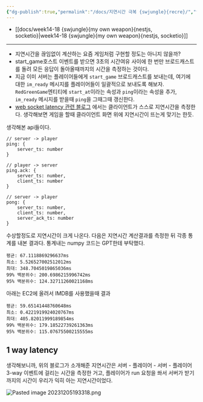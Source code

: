 ```yaml
---
{"dg-publish":true,"permalink":"/docs/지연시간 극복 {swjungle}{recre}/","title":"지연시간 극복 {swjungle}{recre}"}
---
```


- [[docs/week14-18 {swjungle}{my own weapon}{nestjs, socketio}\|week14-18 {swjungle}{my own weapon}{nestjs, socketio}]]
---
- 지연시간을 끊임없이 계산하는 요즘 게임처럼 구현할 정도는 아니지 않을까? 
- start_game호스트 이벤트를 받으면 3초의 시간여유 사이에 한 번만 브로드캐스트를 돌려 모든 응답이 돌아올때까지의 시간을 측정하는 것이다. 
- 지금 이미 서버는 플레이어들에게 `start_game` 브로드캐스트를 보내는데, 여기에 대한 `im_ready` 메시지를 플레이어들이 일괄적으로 보내도록 해보자. `RedGreenGame`엔티티에 `start_at`이라는 속성과 `ping`이라는 속성을 추가, `im_ready` 메시지를 받을때 `ping`을 그때그때 갱신한다.
- [web socket latency 관련 블로그](https://ankitbko.github.io/blog/2022/06/websocket-latency/) 에서는 클라이언트가 스스로 지연시간을 측정한다. 생각해보면 게임을 할때 클라이언트 화면 위에 지연시간이 뜨는게 맞기는 한듯. 

생각해본 api들이다.

```
// server -> player
ping: {
	server_ts: number
}

// player -> server
ping.ack: {
	server_ts: number,
	client_ts: number
}

// server -> player
pong: {
	server_ts: number,
	client_ts: number,
	server_ack_ts: number
}
```

수상할정도로 지연시간이 크게 나온다. 다음은 지연시간 계산결과를 측정한 뒤 각종 통계를 내본 결과다. 통계내는 numpy 코드는 GPT한테 부탁했다.

```
평균: 67.1118869296637ms
최소: 5.526527002512012ms
최대: 348.7045019865036ms
99% 백분위수: 200.6986215996742ms
95% 백분위수: 124.32711260021168ms
```

아래는 EC2에 올려서 IMDB를 사용했을때 결과

```
평균: 59.65141448760648ms
최소: 0.4221919924020767ms
최대: 405.82011999189854ms
99% 백분위수: 179.18522739261363ms
95% 백분위수: 115.07675500215555ms
```

## 1 way latency

생각해보니까, 위의 블로그가 소개해준 지연시간은 서버 - 플레이어 - 서버 - 플레이어 3-way 이벤트에 걸리는 시간을 측정한 거고, 플레이어가 run 요청을 쏴서 서버가 받기까지의 시간이 우리가 익히 아는 지연시간이었다.

<style> .container {font-family: sans-serif; text-align: center;} .button-wrapper button {z-index: 1;height: 40px; width: 100px; margin: 10px;padding: 5px;} .excalidraw .App-menu_top .buttonList { display: flex;} .excalidraw-wrapper { height: 800px; margin: 50px; position: relative;} :root[dir="ltr"] .excalidraw .layer-ui__wrapper .zen-mode-transition.App-menu_bottom--transition-left {transform: none;} </style><script src="https://cdn.jsdelivr.net/npm/react@17/umd/react.production.min.js"></script><script src="https://cdn.jsdelivr.net/npm/react-dom@17/umd/react-dom.production.min.js"></script><script type="text/javascript" src="https://cdn.jsdelivr.net/npm/@excalidraw/excalidraw@0/dist/excalidraw.production.min.js"></script><div id="Drawing_2023-12-05_1924.48.excalidraw.md1"></div><script>(function(){const InitialData={"type":"excalidraw","version":2,"source":"https://github.com/zsviczian/obsidian-excalidraw-plugin/releases/tag/2.7.5","elements":[{"type":"line","version":164,"versionNonce":2073722826,"isDeleted":false,"id":"zNEGRCDad08vL28_A9A91","fillStyle":"solid","strokeWidth":2,"strokeStyle":"solid","roughness":1,"opacity":100,"angle":0,"x":-483.31985478293717,"y":-306.5552137382774,"strokeColor":"#1e1e1e","backgroundColor":"transparent","width":0.4682050427290587,"height":345.4857547627121,"seed":1424925816,"groupIds":[],"frameId":null,"roundness":{"type":2},"boundElements":[],"updated":1736852108450,"link":null,"locked":false,"startBinding":null,"endBinding":null,"lastCommittedPoint":null,"startArrowhead":null,"endArrowhead":null,"points":[[0,0],[0.4682050427290587,345.4857547627121]],"index":"a0"},{"type":"line","version":307,"versionNonce":19249622,"isDeleted":false,"id":"GTRjxx9VdNQ0cnXjRgmuX","fillStyle":"solid","strokeWidth":2,"strokeStyle":"solid","roughness":1,"opacity":100,"angle":0,"x":-248.93673413970026,"y":-303.89658162273315,"strokeColor":"#1e1e1e","backgroundColor":"transparent","width":0.4682050427290587,"height":345.4857547627121,"seed":1691117688,"groupIds":[],"frameId":null,"roundness":{"type":2},"boundElements":[],"updated":1736852108450,"link":null,"locked":false,"startBinding":null,"endBinding":null,"lastCommittedPoint":null,"startArrowhead":null,"endArrowhead":null,"points":[[0,0],[0.4682050427290587,345.4857547627121]],"index":"a1"},{"type":"arrow","version":185,"versionNonce":1485567626,"isDeleted":false,"id":"IyZzRZ5JqIHER-6F1-E5O","fillStyle":"solid","strokeWidth":2,"strokeStyle":"solid","roughness":1,"opacity":100,"angle":0,"x":-481.61313351761436,"y":-251.3182438184245,"strokeColor":"#1e1e1e","backgroundColor":"transparent","width":233.8535755342385,"height":124.39070236178819,"seed":723684984,"groupIds":[],"frameId":null,"roundness":{"type":2},"boundElements":[],"updated":1736852108450,"link":null,"locked":false,"startBinding":{"elementId":"oQsazDfp","focus":-0.12354746205183939,"gap":11.210937254852581},"endBinding":{"elementId":"YBBx1kpi","focus":-1.2657004041295234,"gap":9.986454223246085},"lastCommittedPoint":null,"startArrowhead":null,"endArrowhead":"arrow","points":[[0,0],[233.8535755342385,124.39070236178819]],"index":"a2"},{"type":"arrow","version":338,"versionNonce":1060900630,"isDeleted":false,"id":"Q1f5_MFrDfsecbVQuH-OD","fillStyle":"solid","strokeWidth":2,"strokeStyle":"solid","roughness":1,"opacity":100,"angle":0,"x":-247.48046963684098,"y":-127.48971240356306,"strokeColor":"#1e1e1e","backgroundColor":"transparent","width":227.2457650999838,"height":107.1965220286319,"seed":927141384,"groupIds":[],"frameId":null,"roundness":{"type":2},"boundElements":[],"updated":1736852108450,"link":null,"locked":false,"startBinding":{"elementId":"YBBx1kpi","focus":-0.15643074380383465,"gap":9.570431259324096},"endBinding":null,"lastCommittedPoint":null,"startArrowhead":null,"endArrowhead":"arrow","points":[[0,0],[-227.2457650999838,107.1965220286319]],"index":"a3"},{"type":"line","version":117,"versionNonce":1839240522,"isDeleted":false,"id":"JYITW6TxjmCNVtP2UDMdj","fillStyle":"solid","strokeWidth":2,"strokeStyle":"dotted","roughness":1,"opacity":100,"angle":0,"x":-592.4388342491441,"y":-253.5285645472374,"strokeColor":"#1e1e1e","backgroundColor":"transparent","width":485.0308056096036,"height":0,"seed":1090284808,"groupIds":[],"frameId":null,"roundness":{"type":2},"boundElements":[],"updated":1736852108450,"link":null,"locked":false,"startBinding":null,"endBinding":null,"lastCommittedPoint":null,"startArrowhead":null,"endArrowhead":null,"points":[[0,0],[485.0308056096036,0]],"index":"a4"},{"type":"line","version":179,"versionNonce":710261846,"isDeleted":false,"id":"DEe7VA_slo0t5N57u6vFs","fillStyle":"solid","strokeWidth":2,"strokeStyle":"dotted","roughness":1,"opacity":100,"angle":0,"x":-592.4388342491441,"y":-16.274869186257604,"strokeColor":"#1e1e1e","backgroundColor":"transparent","width":485.0308056096036,"height":0,"seed":2018977144,"groupIds":[],"frameId":null,"roundness":{"type":2},"boundElements":[],"updated":1736852108450,"link":null,"locked":false,"startBinding":null,"endBinding":null,"lastCommittedPoint":null,"startArrowhead":null,"endArrowhead":null,"points":[[0,0],[485.0308056096036,0]],"index":"a5"},{"type":"line","version":143,"versionNonce":473127946,"isDeleted":false,"id":"w1A1H6Jmr-Qx-UaDfkEi5","fillStyle":"solid","strokeWidth":2,"strokeStyle":"dotted","roughness":1,"opacity":100,"angle":0,"x":-592.4388342491441,"y":-129.2532958083759,"strokeColor":"#1e1e1e","backgroundColor":"transparent","width":485.0308056096036,"height":0,"seed":2014902904,"groupIds":[],"frameId":null,"roundness":{"type":2},"boundElements":[],"updated":1736852108450,"link":null,"locked":false,"startBinding":null,"endBinding":null,"lastCommittedPoint":null,"startArrowhead":null,"endArrowhead":null,"points":[[0,0],[485.0308056096036,0]],"index":"a6"},{"type":"rectangle","version":42,"versionNonce":2017968534,"isDeleted":false,"id":"kdN1aBzew8_dx9Gk-YmmA","fillStyle":"solid","strokeWidth":2,"strokeStyle":"solid","roughness":1,"opacity":100,"angle":0,"x":-554.9750512116466,"y":-363.63112100288,"strokeColor":"#1e1e1e","backgroundColor":"transparent","width":144.94727146582846,"height":55.48984750169427,"seed":150891640,"groupIds":[],"frameId":null,"roundness":{"type":3},"boundElements":[{"type":"text","id":"0IP9IQgo"}],"updated":1736852108450,"link":null,"locked":false,"index":"a7"},{"type":"text","version":12,"versionNonce":1648315082,"isDeleted":false,"id":"0IP9IQgo","fillStyle":"solid","strokeWidth":2,"strokeStyle":"solid","roughness":1,"opacity":100,"angle":0,"x":-513.4713912184499,"y":-348.38619725203284,"strokeColor":"#1e1e1e","backgroundColor":"transparent","width":61.93995147943497,"height":25,"seed":1349131640,"groupIds":[],"frameId":null,"roundness":null,"boundElements":[],"updated":1736852108450,"link":null,"locked":false,"fontSize":20,"fontFamily":1,"text":"Player","rawText":"Player","textAlign":"center","verticalAlign":"middle","containerId":"kdN1aBzew8_dx9Gk-YmmA","originalText":"Player","lineHeight":1.25,"baseline":17,"autoResize":true,"index":"a8"},{"type":"rectangle","version":63,"versionNonce":1548164822,"isDeleted":false,"id":"ifCKKnxgmblekN3bMty24","fillStyle":"solid","strokeWidth":2,"strokeStyle":"solid","roughness":1,"opacity":100,"angle":0,"x":-322.8901688378541,"y":-363.63112100288,"strokeColor":"#1e1e1e","backgroundColor":"transparent","width":144.94727146582846,"height":55.48984750169427,"seed":1375725320,"groupIds":[],"frameId":null,"roundness":{"type":3},"boundElements":[{"type":"text","id":"jMw5hP0o"}],"updated":1736852108450,"link":null,"locked":false,"index":"a9"},{"type":"text","version":41,"versionNonce":1180656010,"isDeleted":false,"id":"jMw5hP0o","fillStyle":"solid","strokeWidth":2,"strokeStyle":"solid","roughness":1,"opacity":100,"angle":0,"x":-281.67650456713,"y":-348.38619725203284,"strokeColor":"#1e1e1e","backgroundColor":"transparent","width":62.5199429243803,"height":25,"seed":1430242312,"groupIds":[],"frameId":null,"roundness":null,"boundElements":[],"updated":1736852108450,"link":null,"locked":false,"fontSize":20,"fontFamily":1,"text":"Server","rawText":"Server","textAlign":"center","verticalAlign":"middle","containerId":"ifCKKnxgmblekN3bMty24","originalText":"Server","lineHeight":1.25,"baseline":17,"autoResize":true,"index":"aA"},{"type":"text","version":80,"versionNonce":1525208086,"isDeleted":false,"id":"oQsazDfp","fillStyle":"solid","strokeWidth":2,"strokeStyle":"solid","roughness":1,"opacity":100,"angle":0,"x":-569.6364312700994,"y":-290.34364125900885,"strokeColor":"#1e1e1e","backgroundColor":"transparent","width":77.55996704101562,"height":35,"seed":280934408,"groupIds":[],"frameId":null,"roundness":null,"boundElements":[{"id":"IyZzRZ5JqIHER-6F1-E5O","type":"arrow"}],"updated":1736852108450,"link":null,"locked":false,"fontSize":28,"fontFamily":1,"text":"start","rawText":"start","textAlign":"left","verticalAlign":"top","containerId":null,"originalText":"start","lineHeight":1.25,"baseline":24,"autoResize":true,"index":"aB"},{"type":"text","version":122,"versionNonce":1137614922,"isDeleted":false,"id":"v4iyiFIl","fillStyle":"solid","strokeWidth":2,"strokeStyle":"solid","roughness":1,"opacity":100,"angle":0,"x":-539.9001486910952,"y":-53.78696446405331,"strokeColor":"#1e1e1e","backgroundColor":"transparent","width":44.35198426246643,"height":35,"seed":19516936,"groupIds":[],"frameId":null,"roundness":null,"boundElements":[],"updated":1736852108450,"link":null,"locked":false,"fontSize":28,"fontFamily":1,"text":"end","rawText":"end","textAlign":"left","verticalAlign":"top","containerId":null,"originalText":"end","lineHeight":1.25,"baseline":24,"autoResize":true,"index":"aC"},{"type":"text","version":103,"versionNonce":505536854,"isDeleted":false,"id":"QJRnCK1C","fillStyle":"solid","strokeWidth":2,"strokeStyle":"solid","roughness":1,"opacity":100,"angle":0,"x":-583.3129980889528,"y":53.28146095603694,"strokeColor":"#1e1e1e","backgroundColor":"transparent","width":442.96875,"height":33.6,"seed":1129991432,"groupIds":[],"frameId":null,"roundness":null,"boundElements":[],"updated":1736852108450,"link":null,"locked":false,"fontSize":28,"fontFamily":3,"text":"latency = (end - start) / 2","rawText":"latency = (end - start) / 2","textAlign":"left","verticalAlign":"top","containerId":null,"originalText":"latency = (end - start) / 2","lineHeight":1.2,"baseline":27,"autoResize":true,"index":"aD"},{"type":"text","version":55,"versionNonce":912787210,"isDeleted":false,"id":"YBBx1kpi","fillStyle":"solid","strokeWidth":2,"strokeStyle":"solid","roughness":1,"opacity":100,"angle":0,"x":-238.1832385927404,"y":-164.76009770171402,"strokeColor":"#1e1e1e","backgroundColor":"transparent","width":46.36798095703125,"height":35,"seed":1289636616,"groupIds":[],"frameId":null,"roundness":null,"boundElements":[{"id":"IyZzRZ5JqIHER-6F1-E5O","type":"arrow"},{"id":"Q1f5_MFrDfsecbVQuH-OD","type":"arrow"}],"updated":1736852108450,"link":null,"locked":false,"fontSize":28,"fontFamily":1,"text":"ack","rawText":"ack","textAlign":"left","verticalAlign":"top","containerId":null,"originalText":"ack","lineHeight":1.25,"baseline":24,"autoResize":true,"index":"aE"}],"appState":{"theme":"light","viewBackgroundColor":"#ffffff","currentItemStrokeColor":"#1e1e1e","currentItemBackgroundColor":"transparent","currentItemFillStyle":"solid","currentItemStrokeWidth":2,"currentItemStrokeStyle":"solid","currentItemRoughness":1,"currentItemOpacity":100,"currentItemFontFamily":3,"currentItemFontSize":28,"currentItemTextAlign":"left","currentItemStartArrowhead":null,"currentItemEndArrowhead":"arrow","currentItemArrowType":"round","scrollX":605.9661928537175,"scrollY":433.03872043182804,"zoom":{"value":1.914156},"currentItemRoundness":"round","gridSize":20,"gridStep":5,"gridModeEnabled":false,"gridColor":{"Bold":"rgba(217, 217, 217, 0.5)","Regular":"rgba(230, 230, 230, 0.5)"},"currentStrokeOptions":null,"frameRendering":{"enabled":true,"clip":true,"name":true,"outline":true},"objectsSnapModeEnabled":false,"activeTool":{"type":"selection","customType":null,"locked":false,"lastActiveTool":null}},"files":{}};InitialData.scrollToContent=true;App=()=>{const e=React.useRef(null),t=React.useRef(null),[n,i]=React.useState({width:void 0,height:void 0});return React.useEffect(()=>{i({width:t.current.getBoundingClientRect().width,height:t.current.getBoundingClientRect().height});const e=()=>{i({width:t.current.getBoundingClientRect().width,height:t.current.getBoundingClientRect().height})};return window.addEventListener("resize",e),()=>window.removeEventListener("resize",e)},[t]),React.createElement(React.Fragment,null,React.createElement("div",{className:"excalidraw-wrapper",ref:t},React.createElement(ExcalidrawLib.Excalidraw,{ref:e,width:n.width,height:n.height,initialData:InitialData,viewModeEnabled:!0,zenModeEnabled:!0,gridModeEnabled:!1})))},excalidrawWrapper=document.getElementById("Drawing_2023-12-05_1924.48.excalidraw.md1");ReactDOM.render(React.createElement(App),excalidrawWrapper);})();</script>

![Pasted image 20231205193318.png](/img/user/docs/assets/Pasted%20image%2020231205193318.png)